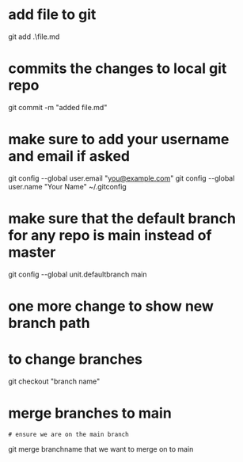 # add file to git 
git add .\file.md

# commits the changes to local git repo
git commit -m "added file.md"

# make sure to add your username and email if asked
git config --global user.email "you@example.com"
git config --global user.name "Your Name"
~/.gitconfig

# make sure that the default branch for any repo is main instead of master
git config --global unit.defaultbranch main

# one more change to show new branch path

# to change branches
git checkout "branch name"

# merge branches to main
    # ensure we are on the main branch
git merge branchname that we want to merge on to main

